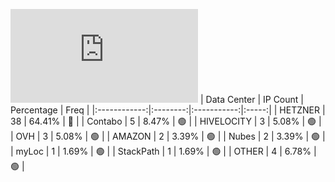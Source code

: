 ![Diagramm](https://github.com/obajay/StateSync-snapshots/blob/main/Projects/Uptick/1/README.md)
| Data Center | IP Count | Percentage | Freq |
|:------------:|:--------:|:-----------:|:-----:|
| HETZNER | 38 | 64.41% | 🔴 |
| Contabo | 5 | 8.47% | 🟢 |
| HIVELOCITY | 3 | 5.08% | 🟢 |
| OVH | 3 | 5.08% | 🟢 |
| AMAZON | 2 | 3.39% | 🟢 |
| Nubes | 2 | 3.39% | 🟢 |
| myLoc | 1 | 1.69% | 🟢 |
| StackPath | 1 | 1.69% | 🟢 |
| OTHER | 4 | 6.78% | 🟢 |